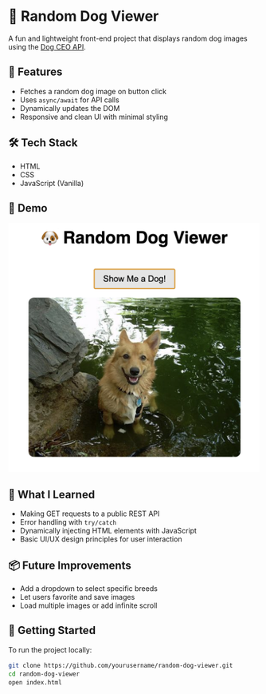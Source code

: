 # 🐶 Random Dog Viewer

A fun and lightweight front-end project that displays random dog images using the [Dog CEO API](https://dog.ceo/dog-api/).

## 🚀 Features

- Fetches a random dog image on button click
- Uses `async/await` for API calls
- Dynamically updates the DOM
- Responsive and clean UI with minimal styling

## 🛠️ Tech Stack

- HTML
- CSS
- JavaScript (Vanilla)

## 📸 Demo

![screenshot](screenshot.png) <!-- optional: replace with a real screenshot if you add one -->

## 🧠 What I Learned

- Making GET requests to a public REST API
- Error handling with `try/catch`
- Dynamically injecting HTML elements with JavaScript
- Basic UI/UX design principles for user interaction

## 📦 Future Improvements

- Add a dropdown to select specific breeds
- Let users favorite and save images
- Load multiple images or add infinite scroll

## 📂 Getting Started

To run the project locally:

```bash
git clone https://github.com/yourusername/random-dog-viewer.git
cd random-dog-viewer
open index.html
